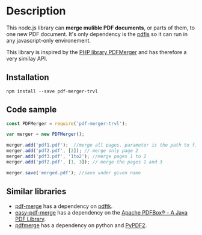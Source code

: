 # Description

This node.js library can **merge mulible PDF documents**, or parts of them, to one new PDF document. It's only dependency is the [pdfjs](https://www.npmjs.com/package/pdfjs) so it can run in any javascript-only environement.

This library is inspired by the [PHP library PDFMerger](https://github.com/myokyawhtun/PDFMerger) and has therefore a very similay API.

## Installation

`npm install --save pdf-merger-trvl`

## Code sample

```javascript
const PDFMerger = require('pdf-merger-trvl');

var merger = new PDFMerger();

merger.add('pdf1.pdf');  //merge all pages. parameter is the path to file and filename.
merger.add('pdf2.pdf', [2]); // merge only page 2
merger.add('pdf3.pdf', '1to2'); //merge pages 1 to 2
merger.add('pdf2.pdf', [1, 3]); // merge the pages 1 and 3

merger.save('merged.pdf'); //save under given name

```

## Similar libraries

* [pdf-merge](https://www.npmjs.com/package/pdf-merge) has a dependency on [pdftk](https://www.pdflabs.com/tools/pdftk-the-pdf-toolkit/).
* [easy-pdf-merge](https://www.npmjs.com/package/easy-pdf-merge) has a dependency on the [Apache PDFBox® - A Java PDF Library](https://pdfbox.apache.org/).
* [pdfmerge](https://www.npmjs.com/package/pdfmerge) has a dependency on python and [PyPDF2](https://pythonhosted.org/PyPDF2/).
